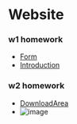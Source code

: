 # Website
### w1 homework
* [Form](https://826yong.github.io/Website/html/form.html)  
* [Introduction](https://826yong.github.io/Website/css/introduction.html)
### w2 homework
* [DownloadArea](https://826yong.github.io/Website/CS_web/downloadArea.html)
* ![image](https://github.com/user-attachments/assets/a12fa4f1-81d9-4675-aba6-b8bb5b2eaaf2)  
